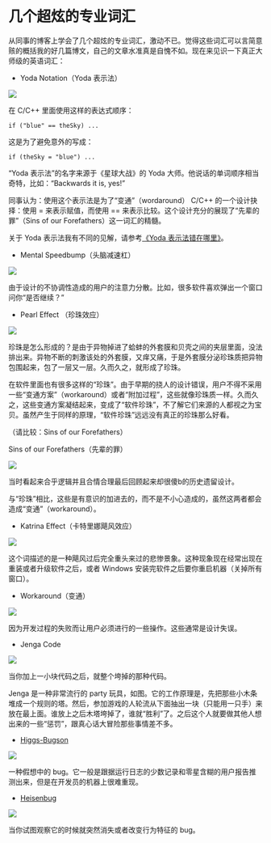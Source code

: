 # 几个超炫的专业词汇

从同事的博客上学会了几个超炫的专业词汇，激动不已。觉得这些词汇可以言简意赅的概括我的好几篇博文，自己的文章水准真是自愧不如。现在来见识一下真正大师级的英语词汇：

- Yoda Notation（Yoda 表示法）

![](http://www.yinwang.org/images/yoda-notation.jpeg)

在 C/C++ 里面使用这样的表达式顺序：
```
if ("blue" == theSky) ...
```
这是为了避免意外的写成：
```
if (theSky = "blue") ...
```
“Yoda 表示法”的名字来源于《星球大战》的 Yoda 大师。他说话的单词顺序相当奇特，比如：“Backwards it is, yes!”

同事认为：使用这个表示法是为了“变通”（wordaround） C/C++ 的一个设计抉择：使用 = 来表示赋值，而使用 == 来表示比较。这个设计充分的展现了“先辈的罪”（Sins of our Forefathers）这一词汇的精髓。

关于 Yoda 表示法我有不同的见解，请参考[《Yoda 表示法错在哪里》](http://www.yinwang.org/blog-cn/2013/04/14/yoda-notation)。

- Mental Speedbump（头脑减速杠）

![](http://www.yinwang.org/images/speedbump.jpeg)

由于设计的不协调性造成的用户的注意力分散。比如，很多软件喜欢弹出一个窗口问你“是否继续？”

- Pearl Effect （珍珠效应）

![](https://encrypted-tbn2.gstatic.com/images?q=tbn:ANd9GcQbEqd7J07hkpTtp4Kz1njGM0GAo0_v7CFn04vLtfUtjUK7X5eSxQ)

珍珠是怎么形成的？是由于异物掉进了蛤蚌的外套膜和贝壳之间的夹层里面，没法排出来。异物不断的刺激该处的外套膜，又痒又痛，于是外套膜分泌珍珠质把异物包围起来，包了一层又一层。久而久之，就形成了珍珠。

在软件里面也有很多这样的“珍珠”。由于早期的挠人的设计错误，用户不得不采用一些“变通方案”（workaround）或者“附加过程”，这些就像珍珠质一样。久而久之，这些变通方案凝结起来，变成了“软件珍珠”，不了解它们来源的人都视之为宝贝。虽然产生于同样的原理，“软件珍珠”远远没有真正的珍珠那么好看。

（请比较：Sins of our Forefathers）

Sins of our Forefathers（先辈的罪）

![](http://www.yinwang.org/images/sins-fathers.jpeg)

当时看起来合乎逻辑并且合情合理最后回顾起来却很傻b的历史遗留设计。

与“珍珠”相比，这些是有意识的加进去的，而不是不小心造成的，虽然这两者都会造成“变通”（workaround）。

- Katrina Effect（卡特里娜飓风效应）

![](https://encrypted-tbn1.gstatic.com/images?q=tbn:ANd9GcTU8qb9teH69EX14q2t2Y9hrW836MXxTWE7bN9Q2AQ-e9vpSLMB)

这个词描述的是一种飓风过后完全重头来过的悲惨景象。这种现象现在经常出现在重装或者升级软件之后，或者 Windows 安装完软件之后要你重启机器（关掉所有窗口）。

- Workaround（变通）

![](http://www.yinwang.org/images/workaround.png)

因为开发过程的失败而让用户必须进行的一些操作。这些通常是设计失误。

- Jenga Code

![](http://www.yinwang.org/images/jenga-code.jpg)

当你加上一小块代码之后，就整个垮掉的那种代码。

Jenga 是一种非常流行的 party 玩具，如图。它的工作原理是，先把那些小木条堆成一个规则的塔。然后，参加游戏的人轮流从下面抽出一块（只能用一只手）来放在最上面。谁放上之后木塔垮掉了，谁就“胜利”了。之后这个人就要做其他人想出来的一些“惩罚”，跟真心话大冒险那些事情差不多。

- [Higgs-Bugson](http://en.wikipedia.org/wiki/Higgs_boson)

![](http://www.yinwang.org/images/higgs-boson.jpg)

一种假想中的 bug。它一般是跟据运行日志的少数记录和零星含糊的用户报告推测出来，但是在开发员的机器上很难重现。

- [Heisenbug](http://en.wikipedia.org/wiki/Heisenberg_uncertainty_principle)

![](http://www.yinwang.org/images/heisenbug.png)

当你试图观察它的时候就突然消失或者改变行为特征的 bug。

